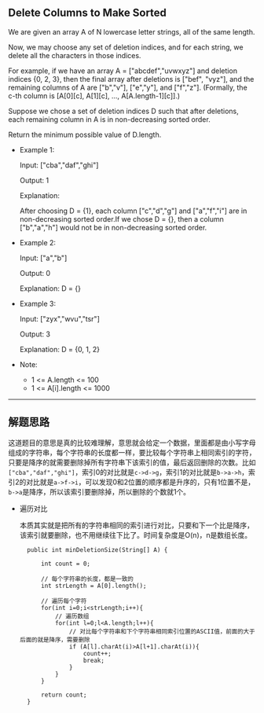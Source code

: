 ## Delete Columns to Make Sorted

We are given an array A of N lowercase letter strings, all of the same length.

Now, we may choose any set of deletion indices, and for each string, we delete all the characters in those indices.

For example, if we have an array A = ["abcdef","uvwxyz"] and deletion indices {0, 2, 3}, then the final array after deletions is ["bef", "vyz"], and the remaining columns of A are ["b","v"], ["e","y"], and ["f","z"].  (Formally, the c-th column is [A[0][c], A[1][c], ..., A[A.length-1][c]].)

Suppose we chose a set of deletion indices D such that after deletions, each remaining column in A is in non-decreasing sorted order.

Return the minimum possible value of D.length.


- Example 1:

  Input: ["cba","daf","ghi"]
  
  Output: 1

  Explanation: 

  After choosing D = {1}, each column ["c","d","g"] and ["a","f","i"] are in non-decreasing sorted order.If we chose D = {}, then a column ["b","a","h"] would not be in non-decreasing sorted order.

- Example 2:

  Input: ["a","b"]

  Output: 0

  Explanation: D = {}

- Example 3:

  Input: ["zyx","wvu","tsr"]

  Output: 3

  Explanation: D = {0, 1, 2}
 
- Note:

  - 1 <= A.length <= 100
  - 1 <= A[i].length <= 1000

---

## 解题思路
这道题目的意思是真的比较难理解，意思就会给定一个数据，里面都是由小写字母组成的字符串，每个字符串的长度都一样，要比较每个字符串上相同索引的字符，只要是降序的就需要删除掉所有字符串下该索引的值，最后返回删除的次数。比如```["cba","daf","ghi"]```，索引0的对比就是```c->d->g```，索引1的对比就是```b->a->h```，索引2的对比就是```a->f->i```，可以发现0和2位置的顺序都是升序的，只有1位置不是，```b->a```是降序，所以该索引要删除掉，所以删除的个数就1个。

- 遍历对比

  本质其实就是把所有的字符串相同的索引进行对比，只要和下一个比是降序，该索引就要删除，也不用继续往下比了。时间复杂度是O(n)，n是数组长度。

  ```
    public int minDeletionSize(String[] A) {

        int count = 0;

        // 每个字符串的长度，都是一致的
        int strLength = A[0].length();

        // 遍历每个字符
        for(int i=0;i<strLength;i++){
            // 遍历数组
            for(int l=0;l<A.length;l++){
                // 对比每个字符串和下个字符串相同索引位置的ASCII值，前面的大于后面的就是降序，需要删除
                if (A[l].charAt(i)>A[l+1].charAt(i)){
                    count++;
                    break;
                }
            }
        }

        return count;
    }
  ```